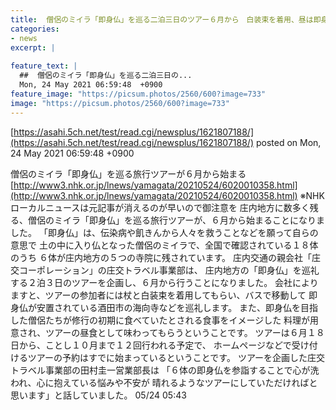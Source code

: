 ```yaml
---
title:  僧侶のミイラ「即身仏」を巡る二泊三日のツアー６月から　白装束を着用、昼は即身仏食・山形庄内 
categories:
- news
excerpt: |
  
feature_text: |
  ##  僧侶のミイラ「即身仏」を巡る二泊三日の...
  Mon, 24 May 2021 06:59:48  +0900
feature_image: "https://picsum.photos/2560/600?image=733"
image: "https://picsum.photos/2560/600?image=733"
---
```


[https://asahi.5ch.net/test/read.cgi/newsplus/1621807188/](https://asahi.5ch.net/test/read.cgi/newsplus/1621807188/)
posted on Mon, 24 May 2021 06:59:48  +0900

<!--more-->

僧侶のミイラ「即身仏」を巡る旅行ツアーが６月から始まる [http://www3.nhk.or.jp/lnews/yamagata/20210524/6020010358.html](http://www3.nhk.or.jp/lnews/yamagata/20210524/6020010358.html) ※NHKローカルニュースは元記事が消えるのが早いので御注意を 庄内地方に数多く残る、僧侶のミイラ「即身仏」を巡る旅行ツアーが、６月から始まることになりました。 「即身仏」は、伝染病や飢きんから人々を救うことなどを願って自らの意思で 土の中に入り仏となった僧侶のミイラで、全国で確認されている１８体のうち ６体が庄内地方の５つの寺院に残されています。 庄内交通の親会社「庄交コーポレーション」の庄交トラベル事業部は、 庄内地方の「即身仏」を巡礼する２泊３日のツアーを企画し、６月から行うことになりました。 会社によりますと、ツアーの参加者には杖と白装束を着用してもらい、バスで移動して 即身仏が安置されている酒田市の海向寺などを巡礼します。 また、即身仏を目指した僧侶たちが修行の初期に食べていたとされる食事をイメージした 料理が用意され、ツアーの昼食として味わってもらうということです。 ツアーは６月１８日から、ことし１０月まで１２回行われる予定で、 ホームページなどで受け付けるツアーの予約はすでに始まっているということです。 ツアーを企画した庄交トラベル事業部の田村圭一営業部長は 「６体の即身仏を参詣することで心が洗われ、心に抱えている悩みや不安が 晴れるようなツアーにしていただければと思います」と話していました。 05/24 05:43
